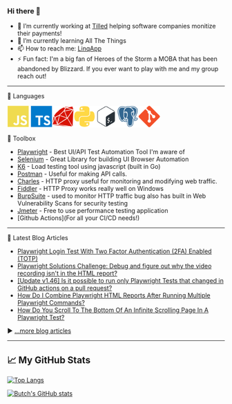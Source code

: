 

### Hi there 👋

- 🔭 I’m currently working at [Tilled](https://tilled.com) helping software companies monitize their payments!
- 🌱 I’m currently learning All The Things
- 📫 How to reach me: [LinqApp](https://linqapp.com/butchmayhew?r=link)
- ⚡ Fun fact: I'm a big fan of Heroes of the Storm a MOBA that has been abandoned by Blizzard. If you ever want to play with me and my group reach out!

---

🧰 Languages

<img src="https://raw.githubusercontent.com/devicons/devicon/1119b9f84c0290e0f0b38982099a2bd027a48bf1/icons/javascript/javascript-plain.svg" alt="JavaScript Logo" width="50" height="50"/> <img src="https://raw.githubusercontent.com/devicons/devicon/1119b9f84c0290e0f0b38982099a2bd027a48bf1/icons/typescript/typescript-plain.svg" alt="Typescript Logo" width="50" height="50"/><img src="https://raw.githubusercontent.com/devicons/devicon/1119b9f84c0290e0f0b38982099a2bd027a48bf1/icons/ruby/ruby-plain.svg" alt="Ruby Logo" width="50" height="50"/><img src="https://raw.githubusercontent.com/devicons/devicon/1119b9f84c0290e0f0b38982099a2bd027a48bf1/icons/python/python-plain.svg" alt="Python Logo" width="50" height="50"/><img src="https://raw.githubusercontent.com/devicons/devicon/1119b9f84c0290e0f0b38982099a2bd027a48bf1/icons/bash/bash-plain.svg" alt="Bash Logo" width="50" height="50"/><img src="https://raw.githubusercontent.com/devicons/devicon/1119b9f84c0290e0f0b38982099a2bd027a48bf1/icons/postgresql/postgresql-plain.svg" alt="Postgres Logo" width="50" height="50"/><img src="https://raw.githubusercontent.com/devicons/devicon/1119b9f84c0290e0f0b38982099a2bd027a48bf1/icons/git/git-original.svg" alt="Git Logo" width="50" height="50"/>


🧰 Toolbox

* [Playwright](https://playwright.dev/) - Best UI/API Test Automation Tool I'm aware of
* [Selenium](https://www.selenium.dev/) - Great Library for building UI Browser Automation
* [K6](https://k6.io/open-source/) - Load testing tool using javascript (built in Go)
* [Postman](https://www.getpostman.com/) - Useful for making API calls.
* [Charles](https://www.charlesproxy.com/) - HTTP proxy useful for monitoring and modifying web traffic.
* [Fiddler](https://www.telerik.com/download/fiddler) - HTTP Proxy works really well on Windows
* [BurpSuite](https://portswigger.net/burp/) - used to monitor HTTP traffic bug also has built in Web Vulnerability Scans for security testing
* [Jmeter](https://jmeter.apache.org/) - Free to use performance testing application
* [Github Actions](For all your CI/CD needs!)

---

📘 Latest Blog Articles

<!-- BLOG-POST-LIST:START -->
- [Playwright Login Test With Two Factor Authentication &lpar;2FA&rpar; Enabled &lpar;TOTP&rpar;](https://playwrightsolutions.com/playwright-login-test-with-2-factor-authentication-2fa-enabled/)
- [Playwright Solutions Challenge: Debug and figure out why the video recording isn&#39;t in the HTML report?](https://playwrightsolutions.com/playwright-solutions-challenge-debug-and-figure-out-why-the-video-recording-isnt-in-the-html-report/)
- [[Update v1.46] Is it possible to run only Playwright Tests that changed in GitHub actions on a pull request?](https://playwrightsolutions.com/update-v1-46-is-it-possible-to-run-only-playwright-tests-that-changed-in-github-actions-on-a-pull-request/)
- [How Do I Combine Playwright HTML Reports After Running Multiple Playwright Commands?](https://playwrightsolutions.com/how-to-combine-playwright-html-reports-after-running-multiple-playwright-commands/)
- [How Do You Scroll To The Bottom Of An Infinite Scrolling Page In A Playwright Test?](https://playwrightsolutions.com/how-do-you-scroll-to-the-bottom-of-an-infinite-scrolling-page-in-a-playwright-test/)
<!-- BLOG-POST-LIST:END -->

▶ [...more blog articles](https://playwrightsolutions.com)

---

## &#x1f4c8; My GitHub Stats

[![Top Langs](https://github-readme-stats.vercel.app/api/top-langs/?username=bmayhew&hide=java,html,css&theme=radical)](https://github.com/anuraghazra/github-readme-stats)

[![Butch's GitHub stats](https://github-readme-stats.vercel.app/api?username=bmayhew&theme=radical)](https://github.com/anuraghazra/github-readme-stats)
